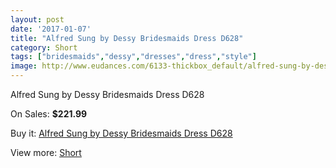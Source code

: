 ```yaml
---
layout: post
date: '2017-01-07'
title: "Alfred Sung by Dessy Bridesmaids Dress D628"
category: Short
tags: ["bridesmaids","dessy","dresses","dress","style"]
image: http://www.eudances.com/6133-thickbox_default/alfred-sung-by-dessy-bridesmaids-dress-d628.jpg
---
```

Alfred Sung by Dessy Bridesmaids Dress D628

On Sales: **$221.99**
<a href="https://www.eudances.com/en/short/2191-alfred-sung-by-dessy-bridesmaids-dress-d628.html"><amp-img layout="responsive" width="600" height="600" src="//www.eudances.com/6133-thickbox_default/alfred-sung-by-dessy-bridesmaids-dress-d628.jpg" alt="Alfred Sung by Dessy Bridesmaids Dress D628 0" /></a>
<a href="https://www.eudances.com/en/short/2191-alfred-sung-by-dessy-bridesmaids-dress-d628.html"><amp-img layout="responsive" width="600" height="600" src="//www.eudances.com/6134-thickbox_default/alfred-sung-by-dessy-bridesmaids-dress-d628.jpg" alt="Alfred Sung by Dessy Bridesmaids Dress D628 1" /></a>

Buy it: [Alfred Sung by Dessy Bridesmaids Dress D628](https://www.eudances.com/en/short/2191-alfred-sung-by-dessy-bridesmaids-dress-d628.html "Alfred Sung by Dessy Bridesmaids Dress D628")

View more: [Short](https://www.eudances.com/en/25-short "Short")